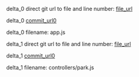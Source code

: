 delta_0 direct git url to file and line number: [file_url](https://www.github.com/bookercodes/communitycasts.co/commit/8ba06b4663d5159f9e2d15ae5069842bbda12ba9/#diff-e07d531ac040ce3f40e0ce632ac2a059d7cd60f20e61f78268ac3be015b3b28fL75)

delta_0 [commit_url0](https://www.github.com/bookercodes/communitycasts.co/commit/8ba06b4663d5159f9e2d15ae5069842bbda12ba9)

delta_0 filename: app.js



delta_1 direct git url to file and line number: [file_url](https://www.github.com/GreenInfo-Network/caliparks.org/commit/18323aff3db62280a034fee1ec5c2b5d7d345e90/#diff-3596f435ee5ffd2f1f52227ad5f09a78ee837fdedcb84bae193adecc86ff4057L86)

delta_1 [commit_url0](https://www.github.com/GreenInfo-Network/caliparks.org/commit/18323aff3db62280a034fee1ec5c2b5d7d345e90)

delta_1 filename: controllers/park.js



